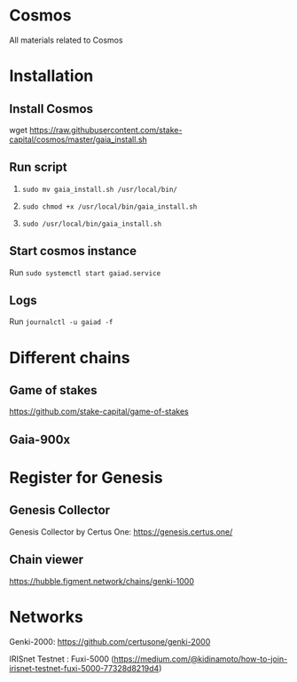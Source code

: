 # Cosmos
All materials related to Cosmos 

# Installation 

## Install Cosmos 
wget https://raw.githubusercontent.com/stake-capital/cosmos/master/gaia_install.sh

## Run script
1. `sudo mv gaia_install.sh /usr/local/bin/ `

2. `sudo chmod +x /usr/local/bin/gaia_install.sh`

3. `sudo /usr/local/bin/gaia_install.sh`

## Start cosmos instance 
Run `sudo systemctl start gaiad.service`

## Logs 
Run `journalctl -u gaiad -f`

# Different chains

## Game of stakes
https://github.com/stake-capital/game-of-stakes

## Gaia-900x


# Register for Genesis 

## Genesis Collector

Genesis Collector by Certus One: https://genesis.certus.one/

## Chain viewer

https://hubble.figment.network/chains/genki-1000

# Networks 

Genki-2000: https://github.com/certusone/genki-2000

IRISnet Testnet : Fuxi-5000 (https://medium.com/@kidinamoto/how-to-join-irisnet-testnet-fuxi-5000-77328d8219d4)

